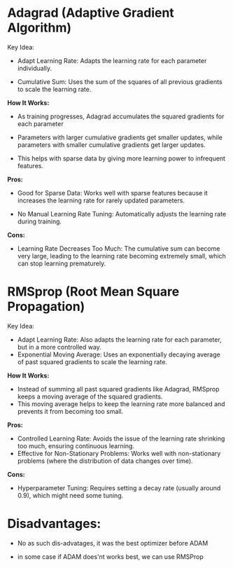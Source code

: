# **Adagrad (Adaptive Gradient Algorithm)**
Key Idea:

* Adapt Learning Rate: Adapts the learning rate for each parameter individually.
  
* Cumulative Sum: Uses the sum of the squares of all previous gradients to scale the learning rate.

**How It Works:**

* As training progresses, Adagrad accumulates the squared gradients for each parameter
  
* Parameters with larger cumulative gradients get smaller updates, while parameters with smaller cumulative gradients get larger updates.
  
* This helps with sparse data by giving more learning power to infrequent features.
  
**Pros:**

* Good for Sparse Data: Works well with sparse features because it increases the learning rate for rarely updated parameters.

* No Manual Learning Rate Tuning: Automatically adjusts the learning rate during training.

**Cons:**

* Learning Rate Decreases Too Much: The cumulative sum can become very large, leading to the learning rate becoming extremely small, which can stop learning prematurely.

  
# **RMSprop (Root Mean Square Propagation)**
Key Idea:

* Adapt Learning Rate: Also adapts the learning rate for each parameter, but in a more controlled way.
* Exponential Moving Average: Uses an exponentially decaying average of past squared gradients to scale the learning rate.
  
**How It Works:**

* Instead of summing all past squared gradients like Adagrad, RMSprop keeps a moving average of the squared gradients.
* This moving average helps to keep the learning rate more balanced and prevents it from becoming too small.
  
**Pros:**

* Controlled Learning Rate: Avoids the issue of the learning rate shrinking too much, ensuring continuous learning.
* Effective for Non-Stationary Problems: Works well with non-stationary problems (where the distribution of data changes over time).
  
**Cons:**

* Hyperparameter Tuning: Requires setting a decay rate (usually around 0.9), which might need some tuning.

# **Disadvantages:**
* No as such dis-advatages, it was the best optimizer before ADAM

* in some case if ADAM does'nt works best, we can use RMSProp

